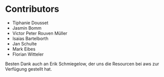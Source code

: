 # Contributors

- Tiphanie Dousset
- Jasmin Bomm
- Victor Peter Rouven Müller
- Isaias Bartelborth
- Jan Schulte
- Mark Eibes
- Florian Witteler

Besten Dank auch an Erik Schmiegelow, der uns die Resourcen bei aws zur Verfügung gestellt hat.